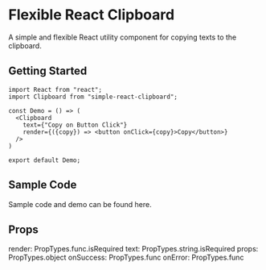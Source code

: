 # Flexible React Clipboard

A simple and flexible React utility component for copying texts to the clipboard.

## Getting Started

```
import React from "react";
import Clipboard from "simple-react-clipboard";

const Demo = () => (
  <Clipboard
    text={"Copy on Button Click"}
    render={({copy}) => <button onClick={copy}>Copy</button>}
  />
)

export default Demo;
```

## Sample Code

Sample code and demo can be found here.

## Props

render: PropTypes.func.isRequired
text: PropTypes.string.isRequired
props: PropTypes.object
onSuccess: PropTypes.func
onError: PropTypes.func
